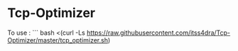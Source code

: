 # Tcp-Optimizer
To use : ```
bash <(curl -Ls https://raw.githubusercontent.com/itss4dra/Tcp-Optimizer/master/tcp_optimizer.sh)
```

